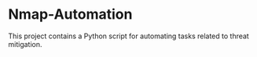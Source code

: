 # Nmap-Automation
This project contains a Python script for automating tasks related to threat mitigation.
